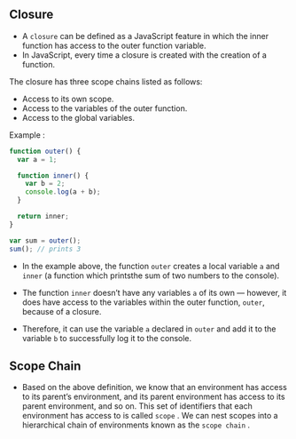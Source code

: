 ## Closure

- A `closure` can be defined as a JavaScript feature in which the inner function has access to the outer function variable.
- In JavaScript, every time a closure is created with the creation of a function.

The closure has three scope chains listed as follows:

- Access to its own scope.
- Access to the variables of the outer function.
- Access to the global variables.

Example :

```ts
function outer() {
  var a = 1;

  function inner() {
    var b = 2;
    console.log(a + b);
  }

  return inner;
}

var sum = outer();
sum(); // prints 3
```

- In the example above, the function `outer` creates a local variable `a` and `inner` (a function which printsthe sum of two numbers to the console).

- The function `inner` doesn’t have any variables `a` of its own — however, it does have access to the variables within the outer function, `outer`, because of a closure.

- Therefore, it can use the variable `a` declared in `outer` and add it to the variable `b` to successfully log it to the console.

## Scope Chain

- Based on the above definition, we know that an environment has access to its parent’s environment, and its parent environment has access to its parent environment, and so on. This set of identifiers that each environment has access to is called `scope` . We can nest scopes into a hierarchical chain of environments known as the `scope chain` .
